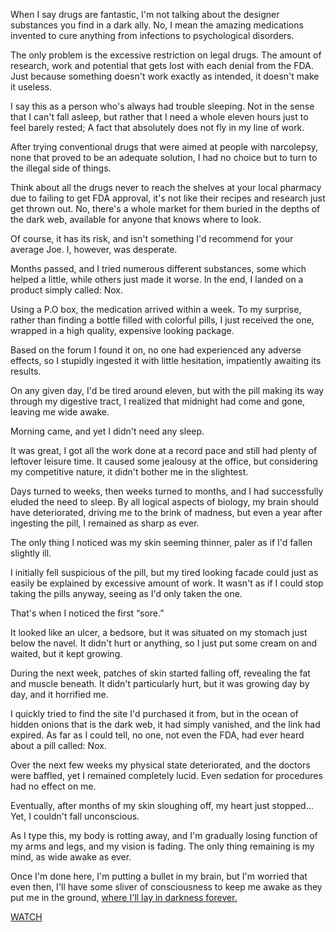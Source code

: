 When I say drugs are fantastic, I'm not talking about the designer substances you find in a dark ally. No, I mean the amazing medications invented to cure anything from infections to psychological disorders. 


The only problem is the excessive restriction on legal drugs. The amount of research, work and potential that gets lost with each denial from the FDA. Just because something doesn't work exactly as intended, it doesn't make it useless. 


I say this as a person who's always had trouble sleeping. Not in the sense that I can't fall asleep, but rather that I need a whole eleven hours just to feel barely rested; A fact that absolutely does not fly in my line of work. 


After trying conventional drugs that were aimed at people with narcolepsy, none that proved to be an adequate solution, I had no choice but to turn to the illegal side of things.


Think about all the drugs never to reach the shelves at your local pharmacy due to failing to get FDA approval, it's not like their recipes and research just get thrown out. No, there's a whole market for them buried in the depths of the dark web, available for anyone that knows where to look. 


Of course, it has its risk, and isn't something I'd recommend for your average Joe. I, however, was desperate.


Months passed, and I tried numerous different substances, some which helped a little, while others just made it worse. In the end, I landed on a product simply called: Nox.



Using a P.O box, the medication arrived within a week. To my surprise, rather than finding a bottle filled with colorful pills, I just received the one, wrapped in a high quality, expensive looking package. 


Based on the forum I found it on, no one had experienced any adverse effects, so I stupidly ingested it with little hesitation, impatiently awaiting its results. 


On any given day, I'd be tired around eleven, but with the pill making its way through my digestive tract, I realized that midnight had come and gone, leaving me wide awake.


Morning came, and yet I didn't need any sleep.


It was great, I got all the work done at a record pace and still had plenty of leftover leisure time. It caused some jealousy at the office, but considering my competitive nature, it didn't bother me in the slightest. 


Days turned to weeks, then weeks turned to months, and I had successfully eluded the need to sleep. By all logical aspects of biology, my brain should have deteriorated, driving me to the brink of madness, but even a year after ingesting the pill, I remained as sharp as ever.


The only thing I noticed was my skin seeming thinner, paler as if I'd fallen slightly ill. 


I initially fell suspicious of the pill, but my tired looking facade could just as easily be explained by excessive amount of work. It wasn't as if I could stop taking the pills anyway, seeing as I'd only taken the one. 


That's when I noticed the first “sore.”


It looked like an ulcer, a bedsore, but it was situated on my stomach just below the navel. It didn't hurt or anything, so I just put some cream on and waited, but it kept growing. 


During the next week, patches of skin started falling off, revealing the fat and muscle beneath. It didn't particularly hurt, but it was growing day by day, and it horrified me. 


I quickly tried to find the site I'd purchased it from, but in the ocean of hidden onions that is the dark web, it had simply vanished, and the link had expired. As far as I could tell, no one, not even the FDA, had ever heard about a pill called: Nox.


Over the next few weeks my physical state deteriorated, and the doctors were baffled, yet I remained completely lucid. Even sedation for procedures had no effect on me. 


Eventually, after months of my skin sloughing off, my heart just stopped... Yet, I couldn't fall unconscious. 


As I type this, my body is rotting away, and I'm gradually losing function of my arms and legs, and my vision is fading. The only thing remaining is my mind, as wide awake as ever. 


Once I'm done here, I'm putting a bullet in my brain, but I'm worried that even then, I'll have some sliver of consciousness to keep me awake as they put me in the ground, [where I'll lay in darkness forever.](https://www.facebook.com/richard.saxon.author)

[WATCH](https://www.youtube.com/channel/UCnVGkEmk7_bbnB8opoerEAQ)
